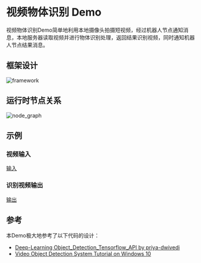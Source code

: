 # 视频物体识别 Demo

视频物体识别Demo简单地利用本地摄像头拍摄短视频，经过机器人节点通知消息，本地服务器读取视频并进行物体识别处理，返回结果识别视频，同时通知机器人节点结果消息。

## 框架设计

![framework](https://reganfan.github.io/assets/cloud-robot-diagram/framework.png)

## 运行时节点关系

![node_graph](https://reganfan.github.io/assets/cloud-robot-diagram/node_graph.png)

## 示例

### 视频输入

[输入]()

### 识别视频输出

[输出]()

## 参考

本Demo极大地参考了以下代码的设计：

- [Deep-Learning Object_Detection_Tensorflow_API  by  priya-dwivedi](https://github.com/priya-dwivedi/Deep-Learning/blob/master/Object_Detection_Tensorflow_API.ipynb)
- [Video Object Detection System Tutorial on Windows 10](https://blog.csdn.net/xiaoxiao123jun/article/details/76605928)
